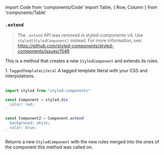 import Code from 'components/Code'
import Table, { Row, Column } from 'components/Table'

### `.extend`

> The `.extend` API was removed in styled-components v4. Use `styled(StyledComponent)` instead. For more information, see: <https://github.com/styled-components/styled-components/issues/1546>

This is a method that creates a new `StyledComponent` and extends its rules.

<Table head={['Arguments', 'Description']}>
  <Row>
    <Column>
      1. <Code>TaggedTemplateLiteral</Code>
    </Column>
    <Column>
      A tagged template literal with your CSS and interpolations.
    </Column>
  </Row>
</Table>

```jsx
import styled from "styled-components"

const Component = styled.div`
  color: red;
`

const Component2 = Component.extend`
  background: white;
  color: blue;
`
```

Returns a new `StyledComponent` with the new rules merged into the ones of the component
this method was called on.
